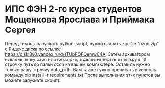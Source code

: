 # ИПС ФЭН 2-го курса студентов Мощенкова Ярослава и Приймака Сергея

Перед тем как запускать python-script, нужно скачать zip-file "ozon.zip" с Яндекс.диска по
ссылке https://disk.360.yandex.ru/d/eTUbFQFQemwQ4A. Затем архиватором извлечь папку ozon из этого zip-a, а далее
написать в main.py в 19 строчку путь до папки ozon на вашем компьютере. Оставить нужно только вашу строчку data_path.
Вам также нужно прописать в консоль команду pip install -r requirements.txt
После выполнения этих пунктов вы можете запускать скрипт.